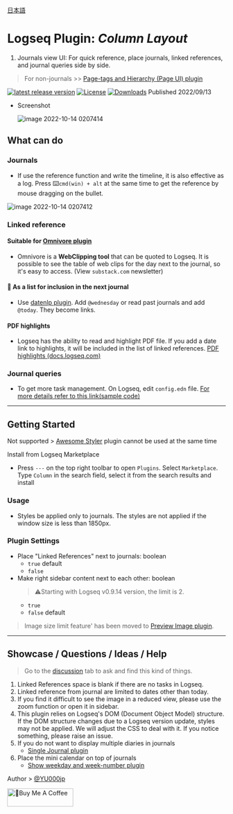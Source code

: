 [日本語](https://github.com/YU000jp/Logseq-column-Layout/blob/main/README.ja.md)

# Logseq Plugin: *Column Layout*

1. Journals view UI: For quick reference, place journals, linked references, and journal queries side by side.
  > For non-journals >> [Page-tags and Hierarchy (Page UI) plugin](https://github.com/YU000jp/logseq-page-tags-and-hierarchy/)

[![latest release version](https://img.shields.io/github/v/release/YU000jp/Logseq-column-Layout)](https://github.com/YU000jp/Logseq-column-Layout/releases)
[![License](https://img.shields.io/github/license/YU000jp/Logseq-column-Layout?color=blue)](https://github.com/YU000jp/Logseq-column-Layout/blob/main/LICENSE)
[![Downloads](https://img.shields.io/github/downloads/YU000jp/Logseq-column-Layout/total.svg)](https://github.com/YU000jp/Logseq-column-Layout/releases)
 Published 2022/09/13

- Screenshot

   ![image 2022-10-14 0207414](https://user-images.githubusercontent.com/111847207/195663729-7c979e9e-9309-4f0b-9766-581778c5aaa7.png)

## What can do

### Journals

- If use the reference function and write the timeline, it is also effective as a log. Press ⌨️`cmd(win) + alt` at the same time to get the reference by mouse dragging on the bullet.

![image 2022-10-14 0207412](https://user-images.githubusercontent.com/111847207/195662824-35aecadd-c404-42a8-82eb-54ffc628c321.png)

### Linked reference

#### Suitable for [Omnivore plugin](https://github.com/omnivore-app/logseq-omnivore)

- Omnivore is a **WebClipping tool** that can be quoted to Logseq. It is possible to see the table of web clips for the day next to the journal, so it's easy to access. (View `substack.com` newsletter)

#### 📅 As a list for inclusion in the next journal

- Use [datenlp plugin](https://github.com/hkgnp/logseq-datenlp-plugin). Add `@wednesday` or read past journals and add `@today`. They become links.

#### PDF highlights

- Logseq has the ability to read and highlight PDF file. If you add a date link to highlights, it will be included in the list of linked references. [PDF highlights (docs.logseq.com)](https://docs.logseq.com/#/page/pdf%20highlights)

### Journal queries

- To get more task management. On Logseq, edit `config.edn` file. [For more details refer to this link(sample code)](https://github.com/YU000jp/logseq-default-queries-journals)

---

## Getting Started

Not supported > [Awesome Styler](https://github.com/yoyurec/logseq-awesome-styler) plugin cannot be used at the same time

Install from Logseq Marketplace
  - Press `---` on the top right toolbar to open `Plugins`. Select `Marketplace`. Type `Column` in the search field, select it from the search results and install

### Usage

- Styles be applied only to journals. The styles are not applied if the window size is less than 1850px.

### Plugin Settings

- Place "Linked References" next to journals: boolean
   - `true` default
   - `false`
- Make right sidebar content next to each other: boolean
   > ⚠️Starting with Logseq v0.9.14 version, the limit is 2.
   - `true`
   - `false` default

> Image size limit feature' has been moved to [Preview Image plugin](https://github.com/YU000jp/logseq-plugin-preview-image).

---

## Showcase / Questions / Ideas / Help

> Go to the [discussion](https://github.com/YU000jp/Logseq-column-Layout/discussions) tab to ask and find this kind of things.
1. Linked References space is blank if there are no tasks in Logseq.
1. Linked reference from journal are limited to dates other than today.
1. If you find it difficult to see the image in a reduced view, please use the zoom function or open it in sidebar.
1. This plugin relies on Logseq's DOM (Document Object Model) structure. If the DOM structure changes due to a Logseq version update, styles may not be applied. We will adjust the CSS to deal with it. If you notice something, please raise an issue.
1. If you do not want to display multiple diaries in journals
   - [Single Journal plugin](https://github.com/YU000jp/logseq-plugin-single-journal)
1. Place the mini calendar on top of journals
   - [Show weekday and week-number plugin](https://github.com/YU000jp/logseq-plugin-show-weekday-and-week-number)

Author > [@YU000jp](https://github.com/YU000jp)

<a href="https://www.buymeacoffee.com/yu000japan" target="_blank"><img src="https://cdn.buymeacoffee.com/buttons/v2/default-violet.png" alt="🍌Buy Me A Coffee" style="height: 42px;width: 152px" ></a>
